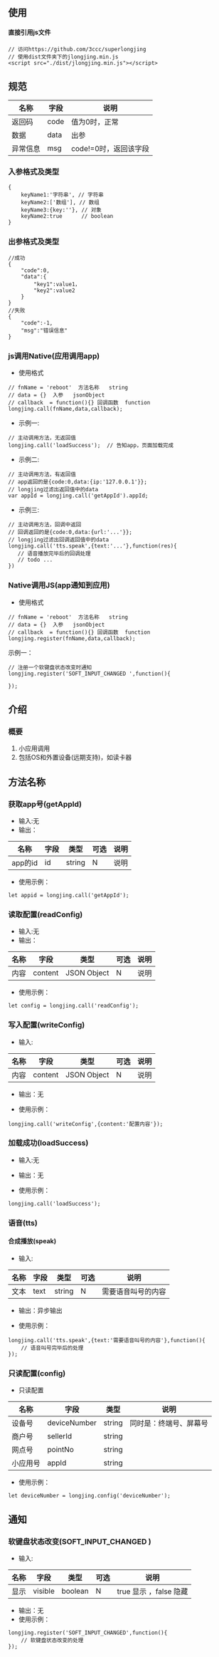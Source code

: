 ## 使用
#### 直接引用js文件

```
// 访问https://github.com/3ccc/superlongjing
// 使用dist文件夹下的jlongjing.min.js
<script src="./dist/jlongjing.min.js"></script>
```

## 规范
|名称|字段|说明|
|--|--|--|
|返回码|code|值为0时，正常|
|数据|data|出参|
|异常信息|msg|code!=0时，返回该字段|

### 入参格式及类型

```
{
	keyName1:'字符串', // 字符串
	keyName2:['数组'], // 数组
	keyName3:{key:''}, // 对象
	keyName2:true 	   // boolean
}
```

### 出参格式及类型

```
//成功
{
	"code":0,
	"data":{
		"key1":value1，
		"key2":value2
	}
}
//失败
{
	"code":-1,
	"msg":"错误信息"
}
```

### js调用Native(应用调用app)

* 使用格式

```
// fnName = 'reboot'  方法名称   string
// data = {}  入参   jsonObject
// callback  = function(){} 回调函数  function
longjing.call(fnName,data,callback);
```

* 示例一:

```
// 主动调用方法，无返回值
longjing.call('loadSuccess');  // 告知app，页面加载完成
```

* 示例二:

```
// 主动调用方法，有返回值
// app返回的是{code:0,data:{ip:'127.0.0.1'}};
// longjing过滤出返回值中的data
var appId = longjing.call('getAppId').appId;
```

* 示例三:

```
// 主动调用方法，回调中返回
// 回调返回的是{code:0,data:{url:'...'}};
// longjing过滤出回调返回值中的data
longjing.call('tts.speak',{text:'...'},function(res){
   // 语音播放完毕后的回调处理
   // todo ...
})
```

### Native调用JS(app通知到应用)

* 使用格式

```
// fnName = 'reboot'  方法名称   string
// data = {}  入参   jsonObject
// callback  = function(){} 回调函数  function
longjing.register(fnName,data,callback);
```

示例一：

```
// 注册一个软键盘状态改变时通知
longjing.register('SOFT_INPUT_CHANGED ',function(){

});
```

## 介绍
### 概要
1. 小应用调用
1. 包括OS和外置设备(远期支持)，如读卡器

## 方法名称
### 获取app号(getAppId)

* 输入:无
* 输出：

|名称|字段|类型|可选|说明|
|--|--|--|--|--|
|app的id|id|string|N|说明|

* 使用示例：
```
let appid = longjing.call('getAppId');
```

### 读取配置(readConfig)
* 输入:无
* 输出：

|名称|字段|类型|可选|说明|
|--|--|--|--|--|
|内容|content|JSON Object|N|说明|

* 使用示例：

```
let config = longjing.call('readConfig');
```

### 写入配置(writeConfig)

* 输入:

|名称|字段|类型|可选|说明|
|--|--|--|--|--|
|内容|content|JSON Object|N|说明|

* 输出：无

* 使用示例：

```
longjing.call('writeConfig',{content:'配置内容'});
```

### 加载成功(loadSuccess)

* 输入:无
* 输出：无

* 使用示例：

```
longjing.call('loadSuccess');
```

### 语音(tts)

#### 合成播放(speak)

* 输入:

|名称|字段|类型|可选|说明|
|--|--|--|--|--|
|文本|text|string|N|需要语音叫号的内容|

* 输出：异步输出

* 使用示例：

```
longjing.call('tts.speak',{text:'需要语音叫号的内容'},function(){
	// 语音叫号完毕后的处理
});
```

### 只读配置(config)

* 只读配置

|名称|	字段|	类型|	说明|
|--|--|--|--|
|设备号|	deviceNumber|	string|同时是：终端号、屏幕号|
|商户号|	sellerId|	string|	|
|网点号|	pointNo|	string|	|
|小应用号|	appId	|string|	|

* 使用示例：

```
let deviceNumber = longjing.config('deviceNumber');
```

## 通知
### 软键盘状态改变(SOFT_INPUT_CHANGED )

* 输入:

|名称|字段|类型|可选|说明|
|--|--|--|--|--|
|显示|visible|boolean|N|true 显示 ，false 隐藏|

* 输出：无
* 使用示例：

```
longjing.register('SOFT_INPUT_CHANGED',function(){
	// 软键盘状态改变的处理
});
```

